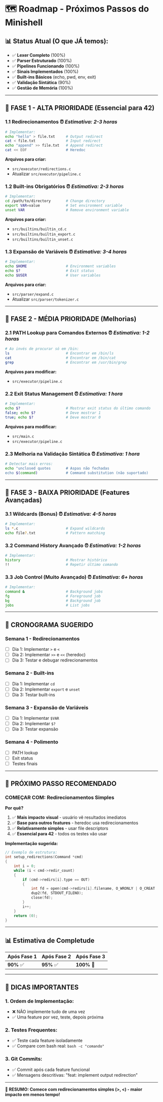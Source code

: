 # 🗺️ Roadmap - Próximos Passos do Minishell

## 📊 **Status Atual (O que JÁ temos):**
- ✅ **Lexer Completo** (100%)
- ✅ **Parser Estruturado** (100%) 
- ✅ **Pipelines Funcionando** (100%)
- ✅ **Sinais Implementados** (100%)
- ✅ **Built-ins Básicos** (echo, pwd, env, exit)
- ✅ **Validação Sintática** (90%)
- ✅ **Gestão de Memória** (100%)

---

## 🎯 **FASE 1 - ALTA PRIORIDADE (Essencial para 42)**

### **1.1 Redirecionamentos** ⏰ *Estimativa: 2-3 horas*
```bash
# Implementar:
echo "hello" > file.txt     # Output redirect
cat < file.txt              # Input redirect  
echo "append" >> file.txt   # Append redirect
cat << EOF                  # Heredoc
```

**Arquivos para criar:**
- `src/executor/redirections.c`
- Atualizar `src/executor/pipeline.c`

### **1.2 Built-ins Obrigatórios** ⏰ *Estimativa: 2-3 horas*
```bash
# Implementar:
cd /path/to/directory       # Change directory
export VAR=value            # Set environment variable
unset VAR                   # Remove environment variable
```

**Arquivos para criar:**
- `src/builtins/builtin_cd.c`
- `src/builtins/builtin_export.c`
- `src/builtins/builtin_unset.c`

### **1.3 Expansão de Variáveis** ⏰ *Estimativa: 3-4 horas*
```bash
# Implementar:
echo $HOME                  # Environment variables
echo $?                     # Exit status
echo $USER                  # User variables
```

**Arquivos para criar:**
- `src/parser/expand.c`
- Atualizar `src/parser/tokenizer.c`

---

## 🚀 **FASE 2 - MÉDIA PRIORIDADE (Melhorias)**

### **2.1 PATH Lookup para Comandos Externos** ⏰ *Estimativa: 1-2 horas*
```bash
# Ao invés de procurar só em /bin:
ls                          # Encontrar em /bin/ls
cat                         # Encontrar em /bin/cat
grep                        # Encontrar em /usr/bin/grep
```

**Arquivos para modificar:**
- `src/executor/pipeline.c`

### **2.2 Exit Status Management** ⏰ *Estimativa: 1 hora*
```bash
# Implementar:
echo $?                     # Mostrar exit status do último comando
false; echo $?              # Deve mostrar 1
true; echo $?               # Deve mostrar 0
```

**Arquivos para modificar:**
- `src/main.c`
- `src/executor/pipeline.c`

### **2.3 Melhoria na Validação Sintática** ⏰ *Estimativa: 1 hora*
```bash
# Detectar mais erros:
echo "unclosed quotes       # Aspas não fechadas
echo $(command)             # Command substitution (não suportado)
```

---

## 🔧 **FASE 3 - BAIXA PRIORIDADE (Features Avançadas)**

### **3.1 Wildcards (Bonus)** ⏰ *Estimativa: 4-5 horas*
```bash
# Implementar:
ls *.c                      # Expand wildcards
echo file?.txt              # Pattern matching
```

### **3.2 Command History Avançado** ⏰ *Estimativa: 1-2 horas*
```bash
# Implementar:
history                     # Mostrar histórico
!!                          # Repetir último comando
```

### **3.3 Job Control (Muito Avançado)** ⏰ *Estimativa: 6+ horas*
```bash
# Implementar:
command &                   # Background jobs
fg                          # Foreground job
bg                          # Background job
jobs                        # List jobs
```

---

## 📅 **CRONOGRAMA SUGERIDO**

### **Semana 1 - Redirecionamentos**
- [ ] Dia 1: Implementar `>` e `<`
- [ ] Dia 2: Implementar `>>` e `<<` (heredoc)
- [ ] Dia 3: Testar e debugar redirecionamentos

### **Semana 2 - Built-ins**
- [ ] Dia 1: Implementar `cd`
- [ ] Dia 2: Implementar `export` e `unset`
- [ ] Dia 3: Testar built-ins

### **Semana 3 - Expansão de Variáveis**
- [ ] Dia 1: Implementar `$VAR`
- [ ] Dia 2: Implementar `$?`
- [ ] Dia 3: Testar expansão

### **Semana 4 - Polimento**
- [ ] PATH lookup
- [ ] Exit status
- [ ] Testes finais

---

## 🎯 **PRÓXIMO PASSO RECOMENDADO**

### **COMEÇAR COM: Redirecionamentos Simples**

**Por quê?**
1. ✅ **Mais impacto visual** - usuário vê resultados imediatos
2. ✅ **Base para outros features** - heredoc usa redirecionamentos
3. ✅ **Relativamente simples** - usar file descriptors
4. ✅ **Essencial para 42** - todos os testes vão usar

**Implementação sugerida:**
```c
// Exemplo de estrutura:
int setup_redirections(Command *cmd)
{
    int i = 0;
    while (i < cmd->redir_count)
    {
        if (cmd->redirs[i].type == OUT)
        {
            int fd = open(cmd->redirs[i].filename, O_WRONLY | O_CREAT | O_TRUNC, 0644);
            dup2(fd, STDOUT_FILENO);
            close(fd);
        }
        i++;
    }
    return (0);
}
```

---

## 📊 **Estimativa de Completude**

| Após Fase 1 | Após Fase 2 | Após Fase 3 |
|--------------|-------------|-------------|
| **90%** ✅ | **95%** ✅ | **100%** 🎉 |

---

## 🚨 **DICAS IMPORTANTES**

### **1. Ordem de Implementação:**
- ❌ NÃO implemente tudo de uma vez
- ✅ Uma feature por vez, teste, depois próxima

### **2. Testes Frequentes:**
- ✅ Teste cada feature isoladamente
- ✅ Compare com bash real: `bash -c "comando"`

### **3. Git Commits:**
- ✅ Commit após cada feature funcional
- ✅ Mensagens descritivas: "feat: implement output redirection"

---

**🎯 RESUMO: Comece com redirecionamentos simples (>, <) - maior impacto em menos tempo!** 